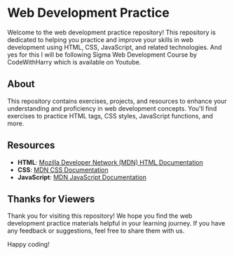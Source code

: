 # Web Development Practice

Welcome to the web development practice repository! This repository is dedicated to helping you practice and improve your skills in web development using HTML, CSS, JavaScript, and related technologies.
And yes for this I will be following Sigma Web Development Course by CodeWithHarry which is available on Youtube.

## About

This repository contains exercises, projects, and resources to enhance your understanding and proficiency in web development concepts. You'll find exercises to practice HTML tags, CSS styles, JavaScript functions, and more.

## Resources

- **HTML**: [Mozilla Developer Network (MDN) HTML Documentation](https://developer.mozilla.org/en-US/docs/Web/HTML)
- **CSS**: [MDN CSS Documentation](https://developer.mozilla.org/en-US/docs/Web/CSS)
- **JavaScript**: [MDN JavaScript Documentation](https://developer.mozilla.org/en-US/docs/Web/JavaScript)

## Thanks for Viewers

Thank you for visiting this repository! We hope you find the web development practice materials helpful in your learning journey. If you have any feedback or suggestions, feel free to share them with us.

Happy coding!
